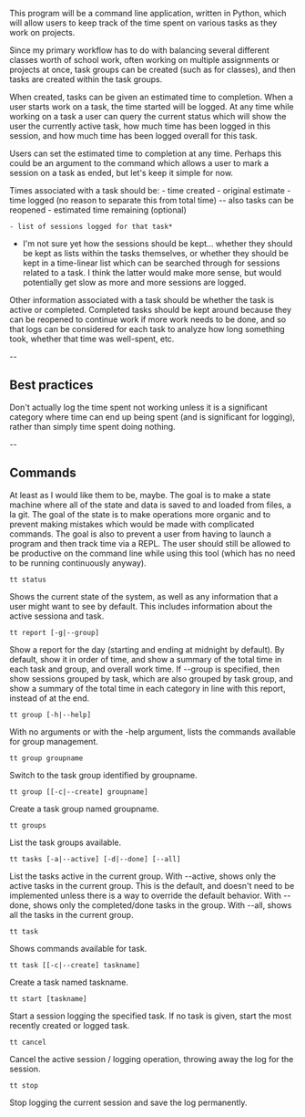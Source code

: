 This program will be a command line application, written in Python, which will allow users to keep track of the time spent on various tasks as they work on projects.

Since my primary workflow has to do with balancing several different classes worth of school work, often working on multiple assignments or projects at once, task groups can be created (such as for classes), and then tasks are created within the task groups.

When created, tasks can be given an estimated time to completion. When a user starts work on a task, the time started will be logged. At any time while working on a task a user can query the current status which will show the user the currently active task, how much time has been logged in this session, and how much time has been logged overall for this task.

Users can set the estimated time to completion at any time. Perhaps this could be an argument to the command which allows a user to mark a session on a task as ended, but let's keep it simple for now.

Times associated with a task should be:
    - time created
    - original estimate
    - time logged (no reason to separate this from total time) -- also tasks can be reopened
    - estimated time remaining (optional)
    
    - list of sessions logged for that task*

* I'm not sure yet how the sessions should be kept... whether they should be kept as lists within the tasks themselves, or whether they should be kept in a time-linear list which can be searched through for sessions related to a task. I think the latter would make more sense, but would potentially get slow as more and more sessions are logged. 

Other information associated with a task should be whether the task is active or completed. Completed tasks should be kept around because they can be reopened to continue work if more work needs to be done, and so that logs can be considered for each task to analyze how long something took, whether that time was well-spent, etc.

--

## Best practices

Don't actually log the time spent not working unless it is a significant category where time can end up being spent (and is significant for logging), rather than simply time spent doing nothing.

--

## Commands

At least as I would like them to be, maybe. The goal is to make a state machine where all of the state and data is saved to and loaded from files, a la git. The goal of the state is to make operations more organic and to prevent making mistakes which would be made with complicated commands. The goal is also to prevent a user from having to launch a program and then track time via a REPL. The user should still be allowed to be productive on the command line while using this tool (which has no need to be running continuously anyway).

    tt status

Shows the current state of the system, as well as any information that a user might want to see by default. This includes information about the active sessiona and task.

    tt report [-g|--group]

Show a report for the day (starting and ending at midnight by default).
By default, show it in order of time, and show a summary of the total time in each task and group, and overall work time.
If --group is specified, then show sessions grouped by task, which are also grouped by task group, and show a summary of the total time in each category in line with this report, instead of at the end.

    tt group [-h|--help]

With no arguments or with the -help argument, lists the commands available for group management.

    tt group groupname

Switch to the task group identified by groupname.

    tt group [[-c|--create] groupname]

Create a task group named groupname.

    tt groups

List the task groups available.

    tt tasks [-a|--active] [-d|--done] [--all]

List the tasks active in the current group.
With --active, shows only the active tasks in the current group. This is the default, and doesn't need to be implemented unless there is a way to override the default behavior.
With --done, shows only the completed/done tasks in the group.
With --all, shows all the tasks in the current group.

    tt task

Shows commands available for task.

    tt task [[-c|--create] taskname]

Create a task named taskname.

    tt start [taskname]

Start a session logging the specified task. If no task is given, start the most recently created or logged task.

    tt cancel

Cancel the active session /  logging operation, throwing away the log for the session.

    tt stop

Stop logging the current session and save the log permanently.
